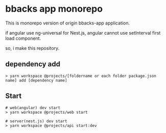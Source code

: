 # bbacks app monorepo

This is monorepo version of origin bbacks-app application.

if angular use ng-universal for Nest.js, angular cannot use setInterval first load component.

so, i make this repository.

## dependency add

```
> yarn workspace @projects/[foldername or each folder package.json name] add [dependency name]
```
## Start

```
# web(angular) dev start
> yarn workspace @projects/web start

# server(nest.js) dev start
> yarn workspace @projects/api start:dev
```
